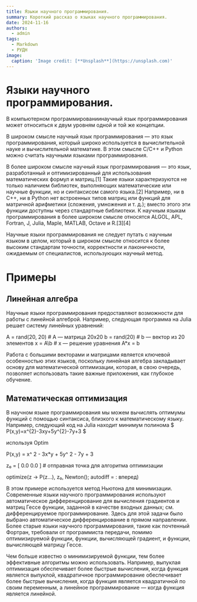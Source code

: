 ```yaml
---
title: Языки научного программирования.
summary: Короткий рассказ о языках научного программирования.
date: 2024-11-16
authors:
  - admin
tags:
  - Markdown
  - РУДН
image:
  caption: 'Image credit: [**Unsplash**](https://unsplash.com)'
---
```


# Языки научного программирования.

В компьютерном программированиинаучный язык программирования может относиться к двум уровням одной и той же концепции.

В широком смысле научный язык программирования — это язык программирования, который широко используется в вычислительной науке и вычислительной математике. В этом смысле C/C++ и Python можно считать научными языками программирования.

В более широком смысле научный язык программирования — это язык, разработанный и оптимизированный для использования математических формул и матриц.[1] Такие языки характеризуются не только наличием библиотек, выполняющих математические или научные функции, но и синтаксисом самого языка.[2] Например, ни в C++, ни в Python нет встроенных типов матриц или функций для матричной арифметики (сложения, умножения и т. д.); вместо этого эти функции доступны через стандартные библиотеки. К научным языкам программирования в более широком смысле относятся ALGOL, APL, Fortran, J, Julia, Maple, MATLAB, Octave и R.[3][4]

Научные языки программирования не следует путать с научным языком в целом, который в широком смысле относится к более высоким стандартам точности, корректности и лаконичности, ожидаемым от специалистов, использующих научный метод.

# Примеры

## Линейная алгебра

Научные языки программирования предоставляют возможности для работы с линейной алгеброй. Например, следующая программа на Julia решает систему линейных уравнений:

A = rand(20, 20)  # A — матрица 20x20
b = rand(20)      # b — вектор из 20 элементов
x = A\b           # x — решение уравнения A*x = b

Работа с большими векторами и матрицами является ключевой особенностью этих языков, поскольку линейная алгебра закладывает основу для математической оптимизации, которая, в свою очередь, позволяет использовать такие важные приложения, как глубокое обучение.

## Математическая оптимизация

В научном языке программирования мы можем вычислять оптимумы функций с помощью синтаксиса, близкого к математическому языку. Например, следующий код на Julia находит минимум полинома $ P(x,y)=x^{2}-3xy+5y^{2}-7y+3 $

используя Optim

P(x,y) = x^ 2 - 3x*y + 5y^ 2 - 7y + 3

z₀ = [ 0.0
       0.0 ]     # отправная точка для алгоритма оптимизации

optimize(z -> P(z...), z₀, Newton();
         autodiff = : вперед)

В этом примере используется метод Ньютона для минимизации. Современные языки научного программирования используют автоматическое дифференцирование для вычисления градиентов и матриц Гессе функции, заданной в качестве входных данных; см. дифференцируемое программирование. Здесь для этой задачи было выбрано автоматическое дифференцирование в прямом направлении. Более старые языки научного программирования, такие как почтенный Фортран, требовали от программиста передачи, помимо оптимизируемой функции, функции, вычисляющей градиент, и функции, вычисляющей матрицу Гессе.

Чем больше известно о минимизируемой функции, тем более эффективные алгоритмы можно использовать. Например, выпуклая оптимизация обеспечивает более быстрые вычисления, когда функция является выпуклой, квадратичное программирование обеспечивает более быстрые вычисления, когда функция является квадратичной по своим переменным, а линейное программирование — когда функция является линейной.